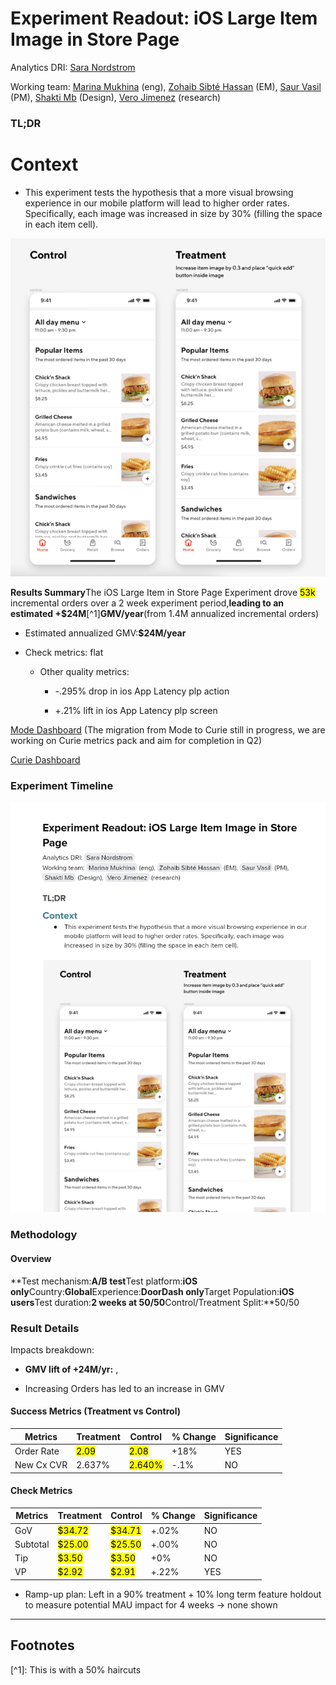 # Experiment Readout: iOS Large Item Image in Store Page

Analytics DRI: [Sara Nordstrom](mailto:sara.nordstrom@doordash.com)

Working team: [Marina Mukhina](mailto:marina.mukhina@doordash.com) (eng), [Zohaib Sibté Hassan](mailto:zohaib.hassan@doordash.com) (EM), [Saur Vasil](mailto:saur.vasil@doordash.com) (PM), [Shakti Mb](mailto:shakti.m@doordash.com) (Design), [Vero Jimenez](mailto:veronica.jimenez@doordash.com) (research)

### TL;DR

# Context

- This experiment tests the hypothesis that a more visual browsing experience in our mobile platform will lead to higher order rates. Specifically, each image was increased in size by 30% (filling the space in each item cell).

![Drawing 1](images/image_2.png)

**Results Summary**The iOS Large Item in Store Page Experiment drove <mark>53k</mark> incremental orders over a 2 week experiment period,**leading to an estimated +$24M**[^1]**GMV/year**(from 1.4M annualized incremental orders)

- Estimated annualized GMV:**$24M/year**

- Check metrics: flat

  - Other quality metrics:

    - -.295% drop in ios App Latency plp action

    - +.21% lift in ios App Latency plp screen

[Mode Dashboard](https://app.mode.com/doordash/reports/98d6d83c52b2) (The migration from Mode to Curie still in progress, we are working on Curie metrics pack and aim for completion in Q2)

[Curie Dashboard](https://admin-gateway.doordash.com/decision-systems/experiments/9e25f143-4873-4044-b95f-645eee884e76?analysisId=d4bfa436-3abe-401b-92ed-6ac915c00f2a)

### Experiment Timeline

![Drawing 2](images/drawing_1_thumbnail.png)

### Methodology

#### Overview

**Test mechanism:**A/B test**Test platform:**iOS only**Country:**Global**Experience:**DoorDash only**Target Population:**iOS users**Test duration:**2 weeks at 50/50**Control/Treatment Split:**50/50

### Result Details

Impacts breakdown:

- **GMV lift of +24M/yr:** ,

- Increasing Orders has led to an increase in GMV

#### Success Metrics (Treatment vs Control)

| **Metrics**|**Treatment**|**Control**|**% Change**|**Significance**|
| --- | --- | --- | --- | --- |
| Order Rate | <mark>2.09</mark> | <mark>2.08</mark> | +18% | YES |
| New Cx CVR | 2.637% | <mark>2.640%</mark> | -.1% | NO |

#### Check Metrics

|**Metrics**|**Treatment**|**Control**|**% Change**|**Significance**|
| --- | --- | --- | --- | --- |
| GoV | <mark>$</mark><mark>34.72</mark> | <mark>$</mark><mark>34.71</mark> | +.02% | NO |
| Subtotal | <mark>$</mark><mark>25.00</mark> | <mark>$</mark><mark>25.50</mark> | +.00% | NO |
| Tip | <mark>$</mark><mark>3.50</mark> | <mark>$</mark><mark>3.50</mark> | +0% | NO |
| VP | <mark>$</mark><mark>2.92</mark> | <mark>$</mark><mark>2.91</mark> | +.22% | YES |**Next steps:**

- Ramp-up plan: Left in a 90% treatment + 10% long term feature holdout to measure potential MAU impact for 4 weeks -> none shown
---
## Footnotes

\[^1\]: This is with a 50% haircuts
